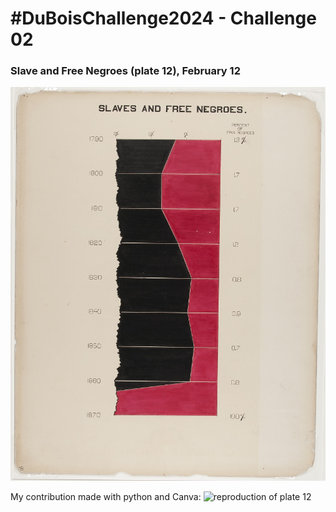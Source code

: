 # #DuBoisChallenge2024 - Challenge 02
### Slave and Free Negroes (plate 12), February 12
![Original plate 12](original-plate-12.jpg)

My contribution made with python and Canva:
![reproduction of plate 12](duboischallenge2024_02_emayola.jpg)
